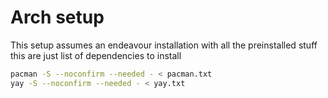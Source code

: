 # Arch setup

This setup assumes an endeavour installation with all the preinstalled stuff this are just list of dependencies to install

```bash
pacman -S --noconfirm --needed - < pacman.txt
yay -S --noconfirm --needed - < yay.txt
```
